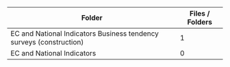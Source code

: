| Folder                                                              |   Files / Folders |
|---------------------------------------------------------------------|-------------------|
| EC and National Indicators Business tendency surveys (construction) |                 1 |
| EC and National Indicators                                          |                 0 |